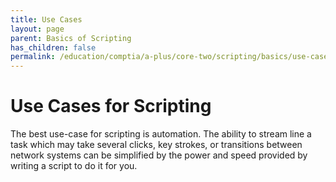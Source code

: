 ```yaml
---
title: Use Cases
layout: page
parent: Basics of Scripting
has_children: false
permalink: /education/comptia/a-plus/core-two/scripting/basics/use-cases/
---
```


# Use Cases for Scripting

The best use-case for scripting is automation. The ability to stream line a task which may take several clicks, key strokes, or transitions between network systems can be simplified by the power and speed provided by writing a script to do it for you.